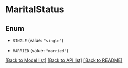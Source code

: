 # MaritalStatus

## Enum


* `SINGLE` (value: `"single"`)

* `MARRIED` (value: `"married"`)


[[Back to Model list]](../README.md#documentation-for-models) [[Back to API list]](../README.md#documentation-for-api-endpoints) [[Back to README]](../README.md)


